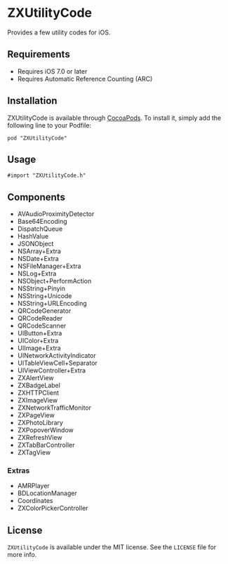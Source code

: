 ZXUtilityCode
===============
Provides a few utility codes for iOS.

## Requirements

* Requires iOS 7.0 or later
* Requires Automatic Reference Counting (ARC)

## Installation

ZXUtilityCode is available through [CocoaPods](https://cocoapods.org/pods/ZXUtilityCode). To install it, simply add the following line to your Podfile:

```
pod "ZXUtilityCode"
```

## Usage

```
#import "ZXUtilityCode.h"
```

## Components

* AVAudioProximityDetector
* Base64Encoding
* DispatchQueue
* HashValue
* JSONObject
* NSArray+Extra
* NSDate+Extra
* NSFileManager+Extra
* NSLog+Extra
* NSObject+PerformAction
* NSString+Pinyin
* NSString+Unicode
* NSString+URLEncoding
* QRCodeGenerator
* QRCodeReader
* QRCodeScanner
* UIButton+Extra
* UIColor+Extra
* UIImage+Extra
* UINetworkActivityIndicator
* UITableViewCell+Separator
* UIViewController+Extra
* ZXAlertView
* ZXBadgeLabel
* ZXHTTPClient
* ZXImageView
* ZXNetworkTrafficMonitor
* ZXPageView
* ZXPhotoLibrary
* ZXPopoverWindow
* ZXRefreshView
* ZXTabBarController
* ZXTagView

### Extras

* AMRPlayer
* BDLocationManager
* Coordinates
* ZXColorPickerController

## License

`ZXUtilityCode` is available under the MIT license. See the `LICENSE` file for more info.
